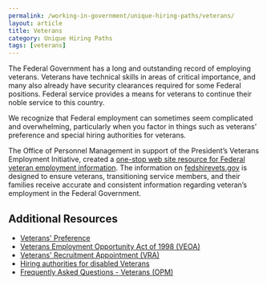 ```yaml
---
permalink: /working-in-government/unique-hiring-paths/veterans/
layout: article
title: Veterans
category: Unique Hiring Paths
tags: [veterans]
---
```


The Federal Government has a long and outstanding record of employing veterans. Veterans have technical skills in areas of critical importance, and many also already have security clearances required for some Federal positions. Federal service provides a means for veterans to continue their noble service to this country.

We recognize that Federal employment can sometimes seem complicated and overwhelming, particularly when you factor in things such as veterans’ preference and special hiring authorities for veterans.

The Office of Personnel Management in support of the President’s Veterans Employment Initiative, created a [one-stop web site resource for Federal veteran employment information](http://www.fedshirevets.gov/). The information on [fedshirevets.gov](http://www.fedshirevets.gov/) is designed to ensure veterans, transitioning service members, and their families receive accurate and consistent information regarding veteran’s employment in the Federal Government.


## Additional Resources

* [Veterans' Preference](preference/)
* [Veterans Employment Opportunity Act of 1998 (VEOA)](veoa/)
* [Veterans' Recruitment Appointment (VRA)](vra/)
* [Hiring authorities for disabled Veterans](disabled/)
* [Frequently Asked Questions - Veterans (OPM)](https://www.opm.gov/FAQS/topic/veterans/index.aspx)

